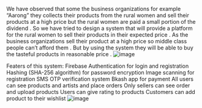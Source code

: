 We have observed that some the business organizations for example “Aarong” they collects their products from the rural women and sell their products at a high price but the rural women are paid a small portion of the dividend . So we have tried to  design a system that will provide a platform for the rural women to sell their products in their expected price .
As the business organizations sell their product at a high price so middle class people can’t afford them . But by using the system they will be able to buy the tasteful products in reasonable price .
![image](https://github.com/Joty46/KutiBari/assets/103527194/8ec15e19-067d-4e4e-8f44-9135d1dc597c)

Featers of this system:
Firebase Authentication for login and registration
Hashing (SHA-256 algorithm) for password encryption
Image scanning for registration
SMS OTP verification system
Bkash app for payment
All users can see products and artists and place orders
Only sellers can see order and upload products
Users can give rating to products
Customers can add product to their wishlist
![image](https://github.com/Joty46/KutiBari/assets/103527194/d8274a89-45ce-46ac-9382-2b749c4b549f)


